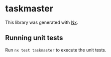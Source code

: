 # taskmaster

This library was generated with [Nx](https://nx.dev).

## Running unit tests

Run `nx test taskmaster` to execute the unit tests.

